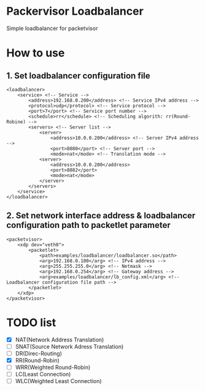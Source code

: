 # Packervisor Loadbalancer
Simple loadbalancer for packetvisor

# How to use
## 1. Set loadbalancer configuration file
```
<loadbalancer>
	<service> <!-- Service -->
		<address>192.168.0.200</address> <!-- Service IPv4 address -->
		<protocol>udp</protocol> <!-- Service protocol -->
		<port>7</port> <!-- Service port number -->
		<schedule>rr</schedule> <!-- Scheduling algorith: rr(Round-Robine) -->
		<servers> <!-- Server list -->
			<server>
				<address>10.0.0.200</address> <!-- Server IPv4 address -->
				<port>8080</port> <!-- Server port -->
				<mode>nat</mode> <!-- Translation mode -->
			<server>
				<address>10.0.0.200</address>
				<port>8082</port>
				<mode>nat</mode>
			</server>
		</servers>
	</service>
</loadbalancer>
```

## 2. Set network interface address & loadbalancer configuration path to packetlet parameter
```
<packetvisor>
	<xdp dev="veth0">
		<packetlet>
			<path>examples/loadbalancer/loadbalancer.so</path>
			<arg>192.168.0.100</arg> <!-- IPv4 address -->
			<arg>255.255.255.0</arg> <!-- Netmask -->
			<arg>192.168.0.254</arg> <!-- Gateway address -->
			<arg>examples/loadbalancer/lb_config.xml</arg> <!-- Loadbalancer configuration file path -->
		</packetlet>
	</xdp>
</packetvisor>
```

# TODO list
- [X] NAT(Network Address Translation)
- [ ] SNAT(Source Network Adress Translation)
- [ ] DR(Direc-Routing)
- [X] RR(Round-Robin)
- [ ] WRR(Weighted Round-Robin)
- [ ] LC(Least Connection)
- [ ] WLC(Weighted Least Connection)
